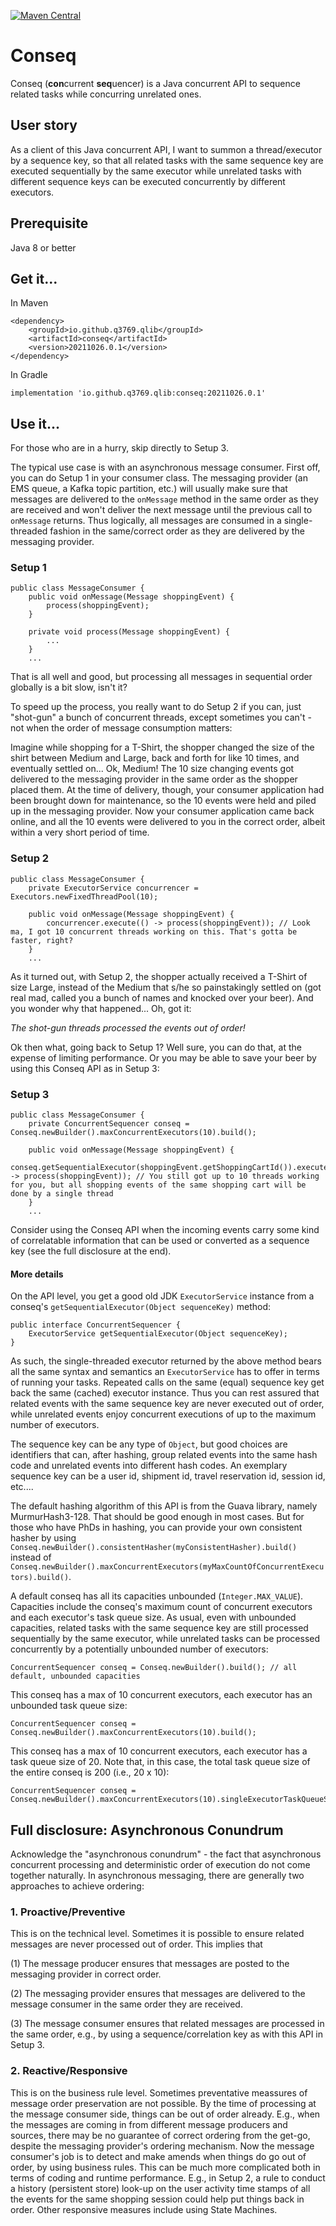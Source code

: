 [![Maven Central](https://img.shields.io/maven-central/v/io.github.q3769.qlib/conseq.svg?label=Maven%20Central)](https://search.maven.org/search?q=g:%22io.github.q3769.qlib%22%20AND%20a:%22conseq%22)
# Conseq

Conseq (**con**current **seq**uencer) is a Java concurrent API to sequence related tasks while concurring unrelated ones.

## User story
As a client of this Java concurrent API, I want to summon a thread/executor by a sequence key, so that all related tasks with the same sequence key are executed sequentially by the same executor while unrelated tasks with different sequence keys can be executed concurrently by different executors.

## Prerequisite
Java 8 or better

## Get it...
In Maven
```
<dependency>
    <groupId>io.github.q3769.qlib</groupId>
    <artifactId>conseq</artifactId>
    <version>20211026.0.1</version>
</dependency>
```
In Gradle
```
implementation 'io.github.q3769.qlib:conseq:20211026.0.1'
```

## Use it...
For those who are in a hurry, skip directly to Setup 3.

The typical use case is with an asynchronous message consumer. First off, you can do Setup 1 in your consumer class. The messaging provider (an EMS queue, a Kafka topic partition, etc.) will usually make sure that messages are delivered to the `onMessage` method in the same order as they are received and won't deliver the next message until the previous call to `onMessage` returns. Thus logically, all messages are consumed in a single-threaded fashion in the same/correct order as they are delivered by the messaging provider. 

### Setup 1
```
public class MessageConsumer {
    public void onMessage(Message shoppingEvent) {
        process(shoppingEvent);
    }

    private void process(Message shoppingEvent) {
        ...
    }
    ...
```

That is all well and good, but processing all messages in sequential order globally is a bit slow, isn't it?

To speed up the process, you really want to do Setup 2 if you can, just "shot-gun" a bunch of concurrent threads, except sometimes you can't - not when the order of message consumption matters:

Imagine while shopping for a T-Shirt, the shopper changed the size of the shirt between Medium and Large, back and forth for like 10 times, and eventually settled on... Ok, Medium! The 10 size changing events got delivered to the messaging provider in the same order as the shopper placed them. At the time of delivery, though, your consumer application had been brought down for maintenance, so the 10 events were held and piled up in the messaging provider. Now your consumer application came back online, and all the 10 events were delivered to you in the correct order, albeit within a very short period of time. 

### Setup 2
```
public class MessageConsumer {
    private ExecutorService concurrencer = Executors.newFixedThreadPool(10);
    
    public void onMessage(Message shoppingEvent) {
        concurrencer.execute(() -> process(shoppingEvent)); // Look ma, I got 10 concurrent threads working on this. That's gotta be faster, right?
    }    
    ...
```
As it turned out, with Setup 2, the shopper actually received a T-Shirt of size Large, instead of the Medium that s/he so painstakingly settled on (got real mad, called you a bunch of names and knocked over your beer). And you wonder why that happened... Oh, got it: 

*The shot-gun threads processed the events out of order!*

Ok then what, going back to Setup 1? Well sure, you can do that, at the expense of limiting performance. Or you may be able to save your beer by using this Conseq API as in Setup 3:

### Setup 3
```
public class MessageConsumer {
    private ConcurrentSequencer conseq = Conseq.newBuilder().maxConcurrentExecutors(10).build();
    
    public void onMessage(Message shoppingEvent) {
        conseq.getSequentialExecutor(shoppingEvent.getShoppingCartId()).execute(() -> process(shoppingEvent)); // You still got up to 10 threads working for you, but all shopping events of the same shopping cart will be done by a single thread
    }
    ...
```

Consider using the Conseq API when the incoming events carry some kind of correlatable information that can be used or converted as a sequence key (see the full disclosure at the end).

#### More details

On the API level, you get a good old JDK `ExecutorService` instance from a conseq's `getSequentialExecutor(Object sequenceKey)` method:
```
public interface ConcurrentSequencer {
    ExecutorService getSequentialExecutor(Object sequenceKey);
}
```
As such, the single-threaded executor returned by the above method bears all the same syntax and semantics an `ExecutorService` has to offer in terms of running your tasks. Repeated calls on the same (equal) sequence key get back the same (cached) executor instance. Thus you can rest assured that related events with the same sequence key are never executed out of order, while unrelated events enjoy concurrent executions of up to the maximum number of executors.

The sequence key can be any type of `Object`, but good choices are identifiers that can, after hashing, group related events into the same hash code and unrelated events into different hash codes. An exemplary sequence key can be a user id, shipment id, travel reservation id, session id, etc.... 

The default hashing algorithm of this API is from the Guava library, namely MurmurHash3-128. That should be good enough in most cases. But for those who have PhDs in hashing, you can provide your own consistent hasher by using `Conseq.newBuilder().consistentHasher(myConsistentHasher).build()` instead of `Conseq.newBuilder().maxConcurrentExecutors(myMaxCountOfConcurrentExecutors).build()`.

A default conseq has all its capacities unbounded (`Integer.MAX_VALUE`). Capacities include the conseq's maximum count of concurrent executors and each executor's task queue size. As usual, even with unbounded capacities, related tasks with the same sequence key are still processed sequentially by the same executor, while unrelated tasks can be processed concurrently by a potentially unbounded number of executors:
```
ConcurrentSequencer conseq = Conseq.newBuilder().build(); // all default, unbounded capacities
```

This conseq has a max of 10 concurrent executors, each executor has an unbounded task queue size:
```
ConcurrentSequencer conseq = Conseq.newBuilder().maxConcurrentExecutors(10).build();
```

This conseq has a max of 10 concurrent executors, each executor has a task queue size of 20. Note that, in this case, the total task queue size of the entire conseq is 200 (i.e., 20 x 10):
```
ConcurrentSequencer conseq = Conseq.newBuilder().maxConcurrentExecutors(10).singleExecutorTaskQueueSize(20).build();
```

## Full disclosure: Asynchronous Conundrum

Acknowledge the "asynchronous conundrum" - the fact that asynchronous concurrent processing and deterministic order of execution do not come together naturally. In asynchronous messaging, there are generally two approaches to achieve ordering:

### 1. Proactive/Preventive

This is on the technical level. Sometimes it is possible to ensure related messages are never processed out of order. This implies that

(1) The message producer ensures that messages are posted to the messaging provider in correct order.
   
(2) The messaging provider ensures that messages are delivered to the message consumer in the same order they are received.
    
(3) The message consumer ensures that related messages are processed in the same order, e.g., by using a sequence/correlation key as with this API in Setup 3. 

### 2. Reactive/Responsive
    
This is on the business rule level. Sometimes preventative meassures of message order preservation are not possible. By the time of processing at the message consumer side, things can be out of order already. E.g., when the messages are coming in from different message producers and sources, there may be no guarantee of correct ordering from the get-go, despite the messaging provider's ordering mechanism. Now the message consumer's job is to detect and make amends when things do go out of order, by using business rules. This can be much more complicated both in terms of coding and runtime performance. E.g., in Setup 2, a rule to conduct a history (persistent store) look-up on the user activity time stamps of all the events for the same shopping session could help put things back in order. Other responsive measures include using State Machines.
